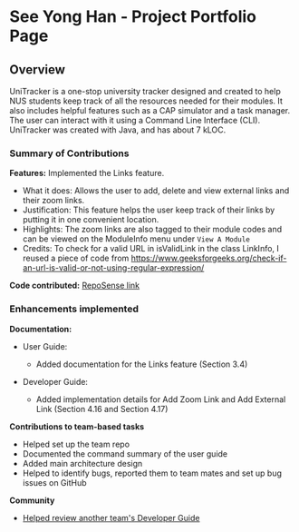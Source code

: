 # See Yong Han - Project Portfolio Page

## Overview
UniTracker is a one-stop university tracker designed and created to help NUS students keep track of all the resources needed for their modules.
It also includes helpful features such as a CAP simulator and a task manager. The user can interact with it using a Command Line Interface (CLI).
UniTracker was created with Java, and has about 7 kLOC.

### Summary of Contributions

**Features:** Implemented the Links feature.
- What it does: Allows the user to add, delete and view external links and their zoom links. 
- Justification: This feature helps the user keep track of their links by putting it in one convenient location.
- Highlights: The zoom links are also tagged to their module codes and can be viewed on the ModuleInfo menu under `View A Module`
- Credits: To check for a valid URL in isValidLink in the class LinkInfo, I reused a piece of code from https://www.geeksforgeeks.org/check-if-an-url-is-valid-or-not-using-regular-expression/

**Code contributed:** [RepoSense link](https://nus-cs2113-ay2021s2.github.io/tp-dashboard/?search=&sort=groupTitle&sortWithin=title&since=&timeframe=commit&mergegroup=&groupSelect=groupByRepos&breakdown=false&tabOpen=true&tabType=authorship&tabAuthor=BlubberMonster&tabRepo=AY2021S2-CS2113T-F08-4%2Ftp%5Bmaster%5D&authorshipIsMergeGroup=false&authorshipFileTypes=docs~functional-code~test-code~other)

### Enhancements implemented
**Documentation:**

- User Guide: 
    - Added documentation for the Links feature (Section 3.4)

- Developer Guide:
    - Added implementation details for Add Zoom Link and Add External Link (Section 4.16 and Section 4.17)
    
**Contributions to team-based tasks**
- Helped set up the team repo
- Documented the command summary of the user guide
- Added main architecture design
- Helped to identify bugs, reported them to team mates and set up bug issues on GitHub

**Community**
- [Helped review another team's Developer Guide](https://github.com/nus-cs2113-AY2021S2/tp/pull/30)

      

